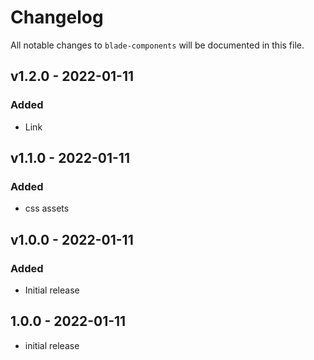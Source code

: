 # Changelog

All notable changes to `blade-components` will be documented in this file.

## v1.2.0 - 2022-01-11

### Added

- Link

## v1.1.0 - 2022-01-11

### Added

- css assets

## v1.0.0 - 2022-01-11

### Added

- Initial release

## 1.0.0 - 2022-01-11

- initial release
